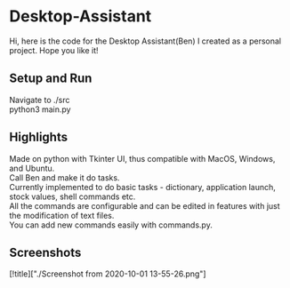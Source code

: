 # Desktop-Assistant
Hi, here is the code for the Desktop Assistant(Ben) I created as a personal project. Hope you like it!

## Setup and Run  
Navigate to ./src  
python3 main.py  

## Highlights  
Made on python with Tkinter UI, thus compatible with MacOS, Windows, and Ubuntu.  
Call Ben and make it do tasks.  
Currently implemented to do basic tasks - dictionary, application launch, stock values, shell commands etc.  
All the commands are configurable and can be edited in features with just the modification of text files.  
You can add new commands easily with commands.py.

## Screenshots  
[!title]["./Screenshot from 2020-10-01 13-55-26.png"]
